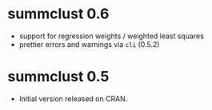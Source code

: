 # summclust 0.6

* support for regression weights / weighted least squares
* prettier errors and warnings via `cli` (0.5.2)

# summclust 0.5

* Initial version released on CRAN. 
